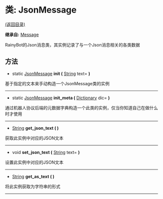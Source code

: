 # 类: JsonMessage  
[(返回目录)](README.md)  
  
**继承自:** [Message](Message.md)  
  
RainyBot的Json消息类，其实例记录了与一个Json消息相关的各类数据  
  
## 方法 
  
- static [JsonMessage](JsonMessage.md) **init (** [String](https://docs.godotengine.org/en/latest/classes/class_string.html) text= **)**  
  
基于指定的文本来手动构造一个JsonMessage类的实例  
  
---  
  
- static [JsonMessage](JsonMessage.md) **init_meta (** [Dictionary](https://docs.godotengine.org/en/latest/classes/class_dictionary.html) dic= **)**  
  
通过机器人协议后端的元数据字典构造一个此类的实例，仅当你知道自己在做什么时才使用  
  
---  
  
-  [String](https://docs.godotengine.org/en/latest/classes/class_string.html) **get_json_text ( )**  
  
获取此实例中对应的JSON文本  
  
---  
  
-  void **set_json_text (** [String](https://docs.godotengine.org/en/latest/classes/class_string.html) text= **)**  
  
设置此实例中对应的JSON文本  
  
---  
  
-  [String](https://docs.godotengine.org/en/latest/classes/class_string.html) **get_as_text ( )**  
  
将此实例获取为字符串的形式  
  
---  
  

